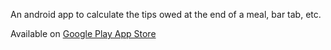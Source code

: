 An android app to calculate the tips owed at the end of a meal, bar tab, etc.

Available on [Google Play App Store](https://play.google.com/store/apps/details?id=net.lukegjpotter.app.tipcalc)
